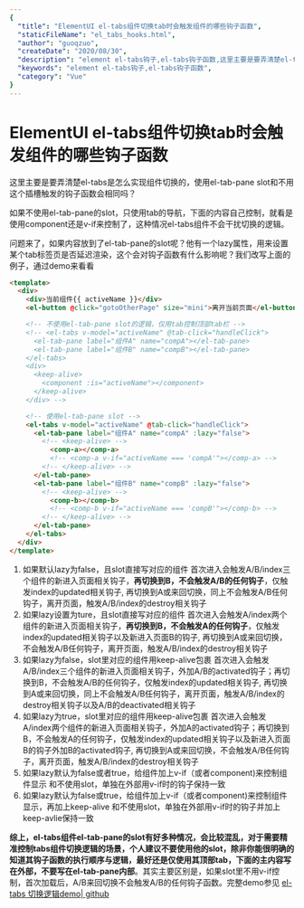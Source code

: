 ```yaml
---
{
  "title": "ElementUI el-tabs组件切换tab时会触发组件的哪些钩子函数",
  "staticFileName": "el_tabs_hooks.html",
  "author": "guoqzuo",
  "createDate": "2020/08/30",
  "description": "element el-tabs钩子,el-tabs钩子函数,这里主要是要弄清楚el-tabs是怎么实现组件切换的，使用el-tab-pane slot和不用这个插槽触发的钩子函数会相同吗？如果不使用el-tab-pane的slot，只使用tab的导航，下面的内容自己控制，就看是使用component还是v-if来控制了，这种情况el-tabs组件不会干扰切换的逻辑。问题来了，如果内容放到了el-tab-pane的slot呢？他有一个lazy属性，用来设置某个tab标签页是否延迟渲染，这个会对钩子函数有什么影响呢？我们改写上面的例子，通过demo来看看",
  "keywords": "element el-tabs钩子,el-tabs钩子函数",
  "category": "Vue"
}
---
```

# ElementUI el-tabs组件切换tab时会触发组件的哪些钩子函数

这里主要是要弄清楚el-tabs是怎么实现组件切换的，使用el-tab-pane slot和不用这个插槽触发的钩子函数会相同吗？

如果不使用el-tab-pane的slot，只使用tab的导航，下面的内容自己控制，就看是使用component还是v-if来控制了，这种情况el-tabs组件不会干扰切换的逻辑。

问题来了，如果内容放到了el-tab-pane的slot呢？他有一个lazy属性，用来设置某个tab标签页是否延迟渲染，这个会对钩子函数有什么影响呢？我们改写上面的例子，通过demo来看看

```html
<template>
  <div>
    <div>当前组件{{ activeName }}</div>
    <el-button @click="gotoOtherPage" size="mini">离开当前页面</el-button>

    <!-- 不使用el-tab-pane slot的逻辑，仅用tab控制顶部tab栏 -->
    <!-- <el-tabs v-model="activeName" @tab-click="handleClick">
      <el-tab-pane label="组件A" name="compA"></el-tab-pane>
      <el-tab-pane label="组件B" name="compB"></el-tab-pane>
    </el-tabs>
    <div>
      <keep-alive>
        <component :is="activeName"></component>
      </keep-alive>
    </div> -->

    <!-- 使用el-tab-pane slot -->
    <el-tabs v-model="activeName" @tab-click="handleClick">
      <el-tab-pane label="组件A" name="compA" :lazy="false">
        <!-- <keep-alive> -->
          <comp-a></comp-a>
          <!-- <comp-a v-if="activeName === 'compA'"></comp-a> -->
        <!-- </keep-alive> -->
      </el-tab-pane>
      <el-tab-pane label="组件B" name="compB" :lazy="false">
        <!-- <keep-alive> -->
          <comp-b></comp-b>
          <!-- <comp-b v-if="activeName === 'compB'"></comp-b> -->
        <!-- </keep-alive> -->
      </el-tab-pane>
    </el-tabs>
  </div>
</template>
```

1. 如果默认lazy为false，且slot直接写对应的组件
首次进入会触发A/B/index三个组件的新进入页面相关钩子，**再切换到B，不会触发A/B的任何钩子**，仅触发index的updated相关钩子, 再切换到A或来回切换，同上不会触发A/B任何钩子，离开页面，触发A/B/index的destroy相关钩子
2. 如果lazy设置为ture，且slot直接写对应的组件
首次进入会触发A/index两个组件的新进入页面相关钩子，**再切换到B，不会触发A的任何钩子**，仅触发index的updated相关钩子以及新进入页面B的钩子, 再切换到A或来回切换，不会触发A/B任何钩子，离开页面，触发A/B/index的destroy相关钩子
3. 如果lazy为false，slot里对应的组件用keep-alive包裹
首次进入会触发A/B/index三个组件的新进入页面相关钩子，外加A/B的activated钩子；再切换到B，不会触发A/B的任何钩子，仅触发index的updated相关钩子, 再切换到A或来回切换，同上不会触发A/B任何钩子，离开页面，触发A/B/index的destroy相关钩子以及A/B的deactivated相关钩子
4. 如果lazy为true，slot里对应的组件用keep-alive包裹
首次进入会触发A/index两个组件的新进入页面相关钩子，外加A的activated钩子；再切换到B，不会触发A的任何钩子，仅触发index的updated相关钩子以及新进入页面B的钩子外加B的activated钩子, 再切换到A或来回切换，不会触发A/B任何钩子，离开页面，触发A/B/index的destroy相关钩子
5. 如果lazy默认为false或者true，给组件加上v-if（或者component)来控制组件显示
和不使用slot，单独在外部用v-if时的钩子保持一致
6. 如果lazy默认为false或true，给组件加上v-if（或者component)来控制组件显示，再加上keep-alive
和不使用slot，单独在外部用v-if时的钩子并加上keep-avlie保持一致

**综上，el-tabs组件el-tab-pane的slot有好多种情况，会比较混乱，对于需要精准控制tabs组件切换逻辑的场景，个人建议不要使用他的slot，除非你能很明确的知道其钩子函数的执行顺序与逻辑，最好还是仅使用其顶部tab，下面的主内容写在外部，不要写在el-tab-pane内部**。其实主要区别是，如果slot里不用v-if控制，首次加载后，A/B来回切换不会触发A/B的任何钩子函数。完整demo参见 [el-tabs 切换逻辑demo| github](https://github.com/zuoxiaobai/fedemo/tree/master/src/vuecli-demo/src/views/elementTabs/)

